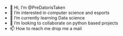 - 👋 Hi, I’m @PreDatorisTaken
- 👀 I’m interested in computer science and esports 
- 🌱 I’m currently learning Data science
- 💞️ I’m looking to collaborate on python based projects 
- 📫 How to reach me drop me a mail 

<!---
PreDatorisTaken/PreDatorisTaken is a ✨ special ✨ repository because its `README.md` (this file) appears on your GitHub profile.
You can click the Preview link to take a look at your changes.
--->
